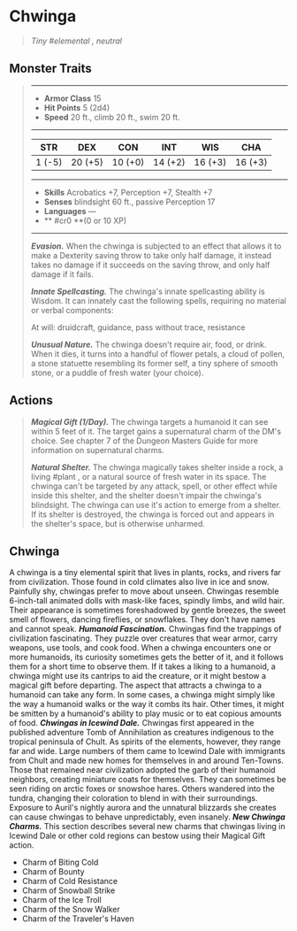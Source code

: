 # Chwinga
>*Tiny #elemental , neutral*
## Monster Traits
>___
>- **Armor Class** 15
>- **Hit Points** 5 (2d4)
>- **Speed** 20 ft., climb 20 ft., swim 20 ft.
>___
>|STR|DEX|CON|INT|WIS|CHA|
>|:---:|:---:|:---:|:---:|:---:|:---:|
>|1 (-5)|20 (+5)|10 (+0)|14 (+2)|16 (+3)|16 (+3)|
>___
>- **Skills** Acrobatics +7, Perception +7, Stealth +7
>- **Senses** blindsight 60 ft., passive Perception 17
>- **Languages** —
>- ** #cr0 **(0 or 10 XP)
>___
>***Evasion.*** When the chwinga is subjected to an effect that allows it to make a Dexterity saving throw to take only half damage, it instead takes no damage if it succeeds on the saving throw, and only half damage if it fails.  
>
>***Innate Spellcasting.*** The chwinga's innate spellcasting ability is Wisdom. It can innately cast the following spells, requiring no material or verbal components:  
>
>At will: druidcraft, guidance, pass without trace, resistance  
>
>
>***Unusual Nature.*** The chwinga doesn't require air, food, or drink. When it dies, it turns into a handful of flower petals, a cloud of pollen, a stone statuette resembling its former self, a tiny sphere of smooth stone, or a puddle of fresh water (your choice).  
>
## Actions
>***Magical Gift (1/Day).*** The chwinga targets a humanoid it can see within 5 feet of it. The target gains a supernatural charm of the DM's choice. See chapter 7 of the Dungeon Masters Guide for more information on supernatural charms.  
>
>***Natural Shelter.*** The chwinga magically takes shelter inside a rock, a living #plant , or a natural source of fresh water in its space. The chwinga can't be targeted by any attack, spell, or other effect while inside this shelter, and the shelter doesn't impair the chwinga's blindsight. The chwinga can use it's action to emerge from a shelter. If its shelter is destroyed, the chwinga is forced out and appears in the shelter's space, but is otherwise unharmed.
## Chwinga
A chwinga is a tiny elemental spirit that lives in plants, rocks, and rivers far from civilization. Those found in cold climates also live in ice and snow. Painfully shy, chwingas prefer to move about unseen.
Chwingas resemble 6-inch-tall animated dolls with mask-like faces, spindly limbs, and wild hair. Their appearance is sometimes foreshadowed by gentle breezes, the sweet smell of flowers, dancing fireflies, or snowflakes. They don't have names and cannot speak.
***Humanoid Fascination.*** Chwingas find the trappings of civilization fascinating. They puzzle over creatures that wear armor, carry weapons, use tools, and cook food. When a chwinga encounters one or more humanoids, its curiosity sometimes gets the better of it, and it follows them for a short time to observe them. If it takes a liking to a humanoid, a chwinga might use its cantrips to aid the creature, or it might bestow a magical gift before departing. The aspect that attracts a chwinga to a humanoid can take any form. In some cases, a chwinga might simply like the way a humanoid walks or the way it combs its hair. Other times, it might be smitten by a humanoid's ability to play music or to eat copious amounts of food.
***Chwingas in Icewind Dale.*** Chwingas first appeared in the published adventure Tomb of Annihilation as creatures indigenous to the tropical peninsula of Chult. As spirits of the elements, however, they range far and wide. Large numbers of them came to Icewind Dale with immigrants from Chult and made new homes for themselves in and around Ten-Towns. Those that remained near civilization adopted the garb of their humanoid neighbors, creating miniature coats for themselves. They can sometimes be seen riding on arctic foxes or snowshoe hares. Others wandered into the tundra, changing their coloration to blend in with their surroundings.
Exposure to Auril's nightly aurora and the unnatural blizzards she creates can cause chwingas to behave unpredictably, even insanely.
***New Chwinga Charms.*** This section describes several new charms that chwingas living in Icewind Dale or other cold regions can bestow using their Magical Gift action.
- Charm of Biting Cold
- Charm of Bounty
- Charm of Cold Resistance
- Charm of Snowball Strike
- Charm of the Ice Troll
- Charm of the Snow Walker
- Charm of the Traveler's Haven
